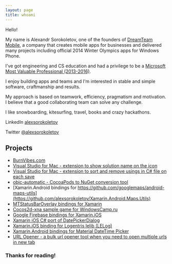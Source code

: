 ```yaml
---
layout: page
title: whoami
---
```



Hello!

My name is Alexandr Sorokoletov, one of the founders of [DreamTeam Mobile](https://drmtm.us/), a company that creates mobile apps for businesses and delivered many projects including official 2014 Winter Olympics apps for Windows Phone.

I've got engineering and CS education and had a privilege to be a [Microsoft Most Valuable Professional (2013-2016)](https://mvp.microsoft.com/en-us/PublicProfile/5000197?fullName=Alexandr%20Sorokoletov).

I enjoy building apps and teams and I'm interested in stable and simple software, craftmanship and results.

My approach is based on teamwork, efficiency, pragmatism and motivation.
I believe that a good collaborating team can solve any challenge.

I like snowboarding, kitesurfing, travel, books and crazy hackathons.

LinkedIn [alexsorokoletov](https://www.linkedin.com/in/alexsorokoletov/)

Twitter [@alexsorokoletov](https://twitter.com/alexsorokoletov) 


## Projects

* [BurnVibes.com](https://burnvibes.com/)
* [Visual Studio for Mac - extension to show solution name on the icon](https://github.com/DreamTeamMobile/VS4Mac.SolutionName)
* [Visual Studio for Mac - extension to sort and remove usings in C# file on each save](https://github.com/alexsorokoletov/VisualStudioMac.SortRemoveUsings)
* [objc-automatic - CocoaPods to NuGet conversion tool](https://github.com/alexsorokoletov/objc-automatic)
* [Xamarin.Android bindings for https://github.com/googlemaps/android-maps-utils](https://github.com/alexsorokoletov/Xamarin.Android.Maps.Utils)
* [MTStatusBarOverlay bindings for Xamarin](https://github.com/alexsorokoletov/MTStatusBarOverlay-Bindings)
* [Cocos2d-xna sample game for WindowsCamp.ru](https://github.com/alexsorokoletov/crystalcraze-csharp)
* [Google Firebase bindings for Xamarin.iOS](https://github.com/alexsorokoletov/Xamarin.Firebase.iOS)
* [Xamarin iOS C# port of DatePickerDialog](https://github.com/alexsorokoletov/Xamarin.iOS.DatePickerDialog)
* [Xamarin.iOS binding for Logentris lelib (LELog)](https://github.com/alexsorokoletov/Xamarin.Logentries.iOS)
* [Xamarin.Android bindings for Material DateTime Picker](https://github.com/alexsorokoletov/Xamarin.Wdullaer.MaterialDateTimePicker)
* [URL Opener - a bulk url opener tool when you need to open multiple urls in new tab](https://url-opener.org)


### Thanks for reading!

